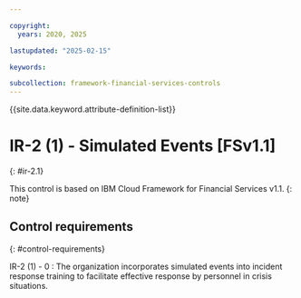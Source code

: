 ```yaml
---

copyright:
  years: 2020, 2025

lastupdated: "2025-02-15"

keywords:

subcollection: framework-financial-services-controls
---
```


{{site.data.keyword.attribute-definition-list}}

               
# IR-2 (1) - Simulated Events [FSv1.1]
{: #ir-2.1}

This control is based on IBM Cloud Framework for Financial Services v1.1.
{: note}


## Control requirements
{: #control-requirements}

IR-2 (1) - 0
    : The organization incorporates simulated events into incident response training to facilitate effective response by personnel in crisis situations.





